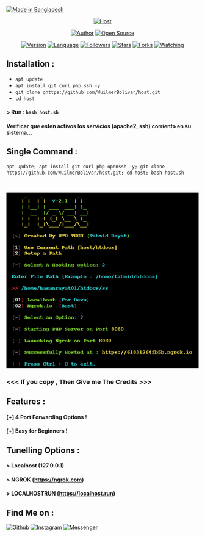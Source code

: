 <p align="left">
<a href="#"><img title="Made in Bangladesh" src="https://img.shields.io/badge/MADE%20IN-BANGLADESH-green?colorA=%23ff0000&colorB=%23017e40&style=for-the-badge"></a>
</p>
<p align="center">
<a href="#"><img title="Host" src="https://raw.githubusercontent.com/htr-tech/release-download/master/images/banner/host.png"></a>
</p>
<p align="center">
<a href="https://github.com/htr-tech"><img title="Author" src="https://img.shields.io/badge/Author-htr--tech-red.svg?style=for-the-badge&logo=github"></a>
<a href="#"><img title="Open Source" src="https://img.shields.io/badge/Open%20Source-%E2%9D%A4-green?style=for-the-badge"></a>
</p>
<p align="center">
<a href="#"><img title="Version" src="https://img.shields.io/badge/Version-2.0-green.svg?style=flat-square"></a>
<a href="#"><img title="Language" src="https://badges.frapsoft.com/bash/v1/bash.png?v=103"></a>
<a href="https://github.com/htr-tech/followers"><img title="Followers" src="https://img.shields.io/github/followers/htr-tech?color=blue&style=flat-square"></a>
<a href="https://github.com/htr-tech/host/stargazers/"><img title="Stars" src="https://img.shields.io/github/stars/htr-tech/host?color=red&style=flat-square"></a>
<a href="https://github.com/htr-tech/host/network/members"><img title="Forks" src="https://img.shields.io/github/forks/htr-tech/host?color=red&style=flat-square"></a>
<a href="https://github.com/htr-tech/host/watchers"><img title="Watching" src="https://img.shields.io/github/watchers/htr-tech/host?label=Watchers&color=blue&style=flat-square"></a>
</p>

## Installation :

* `apt update`
* `apt install git curl php ssh -y`
* `git clone ghttps://github.com/WuilmerBolivar/host.git`
* `cd host`

#### > Run : `bash host.sh`
#### Verificar que esten activos los servicios (apache2, ssh) corriento en su sistema...

## Single Command :
```
apt update; apt install git curl php openssh -y; git clone https://github.com/WuilmerBolivar/host.git; cd host; bash host.sh
```
<br>
<p align="center">
<img src="https://raw.githubusercontent.com/htr-tech/release-download/master/images/host.png"/>

### <<< If you copy , Then Give me The Credits >>>

## Features :
#### [+] 4 Port Forwarding Options !
#### [+] Easy for Beginners !

## Tunelling Options :
#### > Localhost (127.0.0.1)
#### > NGROK (https://ngrok.com)
#### > LOCALHOSTRUN (https://localhost.run)

## Find Me on :
[![Github](https://img.shields.io/badge/Github-HTR--TECH-green?style=for-the-badge&logo=github)](https://github.com/htr-tech)
[![Instagram](https://img.shields.io/badge/IG-%40tahmid.rayat-red?style=for-the-badge&logo=instagram)](https://www.instagram.com/tahmid.rayat)
[![Messenger](https://img.shields.io/badge/Chat-Messenger-blue?style=for-the-badge&logo=messenger)](https://m.me/tahmid.rayat.official)
